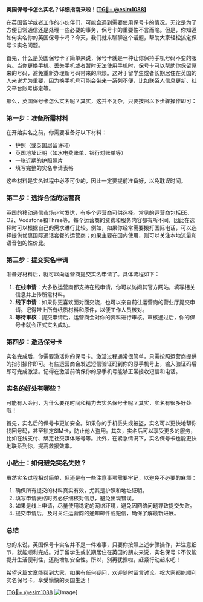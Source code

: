 **英国保号卡怎么实名？详细指南来啦！[[TG💪+ @esim1088](https://t.me/s/esim1088)]**

在英国留学或者工作的小伙伴们，可能会遇到需要使用保号卡的情况。无论是为了方便日常通信还是处理一些必要的事务，保号卡的重要性不言而喻。但是，你知道如何实名你的英国保号卡吗？今天，我们就来聊聊这个话题，帮助大家轻松搞定保号卡实名问题。

首先，什么是英国保号卡？简单来说，保号卡就是一种让你保持手机号码不变的服务。当你更换手机、丢失手机或者暂时无法使用手机时，保号卡可以帮助你保留原来的号码，避免重新办理新号码带来的麻烦。这对于留学生或者长期居住在英国的人来说尤为重要，因为换手机号可能会带来一系列不便，比如联系人信息更新、社交平台账号绑定等。

那么，英国保号卡怎么实名呢？其实，这并不复杂，只要按照以下步骤操作即可：

### 第一步：准备所需材料

在开始实名之前，你需要准备好以下材料：
- 护照（或英国居留许可）
- 英国地址证明（如水电费账单、银行对账单等）
- 一张近期的护照照片
- 填写完整的实名申请表格

这些材料是实名过程中必不可少的，因此一定要提前准备好，以免耽误时间。

### 第二步：选择合适的运营商

英国的移动通信市场非常发达，有多个运营商可供选择。常见的运营商包括EE、O2、Vodafone和Three等。每个运营商的资费和服务内容都有所不同，因此在选择时可以根据自己的需求进行比较。例如，如果你经常需要拨打国际电话，可以选择提供优惠国际通话套餐的运营商；如果主要在国内使用，则可以关注本地流量和语音包的性价比。

### 第三步：提交实名申请

准备好材料后，就可以向运营商提交实名申请了。具体流程如下：
1. **在线申请**：大多数运营商都支持在线申请，你可以访问其官方网站，填写相关信息并上传所需材料。
2. **线下申请**：如果你更喜欢面对面交流，也可以亲自前往运营商的营业厅提交申请。记得带上所有纸质材料和原件，以便工作人员核对。
3. **等待审核**：提交申请后，运营商会对你的资料进行审核。审核通过后，你的保号卡就会正式实名成功。

### 第四步：激活保号卡

实名完成后，你需要激活你的保号卡。激活过程通常很简单，只需按照运营商提供的指引操作即可。有些运营商会发送短信验证码到你的原手机号上，输入验证码后即可完成激活。记得在激活前确保你的原手机号能够正常接收短信和电话。

### 实名的好处有哪些？

可能有人会问，为什么要花时间和精力去实名保号卡呢？其实，实名有很多好处哦！

首先，实名后的保号卡更加安全。如果你的手机丢失或被盗，实名可以更快地帮你找回号码，甚至锁定SIM卡，防止他人盗用。其次，实名后可以享受更多的服务，比如在线支付、绑定社交媒体账号等。此外，在紧急情况下，实名保号卡也能更快地联系到你，提高救援效率。

### 小贴士：如何避免实名失败？

虽然实名过程相对简单，但还是有一些注意事项需要牢记，以避免不必要的麻烦：
1. 确保所有提交的材料真实有效，尤其是护照和地址证明。
2. 填写申请表格时务必仔细核对信息，避免出现错误。
3. 如果是线上申请，尽量使用稳定的网络环境，避免因网络问题导致提交失败。
4. 提交申请后，及时关注运营商的通知邮件或短信，确保了解最新进展。

### 总结

总的来说，英国保号卡实名并不是一件难事，只要你按照上述步骤操作，并注意细节，就能顺利完成。对于留学生或长期居住在英国的朋友来说，实名保号卡不仅能提升生活便利性，还能增加安全性。所以，别再犹豫啦，赶紧行动起来吧！

希望这篇文章能帮到大家，如果有任何疑问，欢迎随时留言讨论。祝大家都能顺利实名保号卡，享受愉快的英国生活！

[[TG💪+ @esim1088](https://t.me/s/esim1088) ![Image](https://i.postimg.cc/4NQfJmqS/Snipaste-2025-05-13-00-14-12.png)]